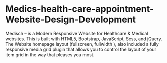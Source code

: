 # Medics-health-care-appointment-Website-Design-Development
Medisch – is a Modern Responsive Website for Healthcare &amp; Medical websites. This is built with HTML5, Bootstrap, JavaScript, Scss, and jQuery. The Website homepage layout (fullscreen, fullwidth ), also included a fully responsive media grid plugin that allows you to control the layout of your item grid in the way that pleases you most.
